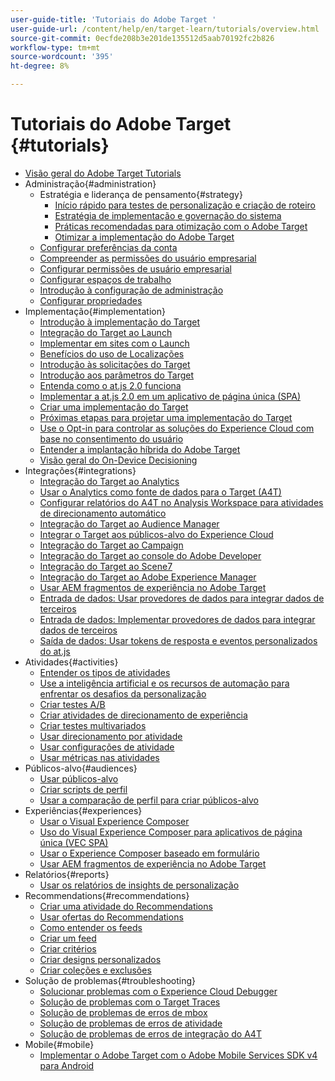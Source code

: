 ```yaml
---
user-guide-title: 'Tutoriais do Adobe Target '
user-guide-url: /content/help/en/target-learn/tutorials/overview.html
source-git-commit: 0ecfde208b3e201de135512d5aab70192fc2b826
workflow-type: tm+mt
source-wordcount: '395'
ht-degree: 8%

---
```



# Tutoriais do Adobe Target  {#tutorials}

+ [Visão geral do Adobe Target Tutorials](../overview.md)
+ Administração{#administration}
   + Estratégia e liderança de pensamento{#strategy}
      + [Início rápido para testes de personalização e criação de roteiro](../strategy/create-personalization-roadmap-testing-plan.md)
      + [Estratégia de implementação e governação do sistema](../dev101/1.1-implementation-strategy-sys-governance.md)
      + [Práticas recomendadas para otimização com o Adobe Target](../strategy/target-best-practices-for-optimization.md)
      + [Otimizar a implementação do Adobe Target](../strategy/optimize-your-target-implementation.md)
   + [Configurar preferências da conta](../administration/set-up-account-preferences.md)
   + [Compreender as permissões do usuário empresarial](../administration/understanding-enterprise-user-permissions.md)
   + [Configurar permissões de usuário empresarial](../dev101/1.2-configure-ent-user-permissions.md)
   + [Configurar espaços de trabalho](../administration/set-up-workspaces.md)
   + [Introdução à configuração de administração](../dev101/1.3-intro-to-admin-setup.md)
   + [Configurar propriedades](../administration/set-up-properties.md)
+ Implementação{#implementation}
   + [Introdução à implementação do Target](../dev101/2.1-intro-to-target-implementation.md)
   + [Integração do Target ao Launch](../dev101/3.1-target-launch.md)
   + [Implementar em sites com o Launch](https://experienceleague.adobe.com/docs/launch-learn/implementing-in-websites-with-launch/index.html?lang=en)
   + [Benefícios do uso de Localizações](../dev101/2.2-benefits-of-locations.md)
   + [Introdução às solicitações do Target](../dev101/2.3-intro-to-target-requests.md)
   + [Introdução aos parâmetros do Target](../dev101/2.4-intro-to-target-params.md)
   + [Entenda como o at.js 2.0 funciona](../implementation/understanding-how-atjs-20-works.md)
   + [Implementar a at.js 2.0 em um aplicativo de página única (SPA)](../implementation/implement-atjs-20-in-a-single-page-application.md)
   + [Criar uma implementação do Target](../dev101/2.5-design-target-implementation.md)
   + [Próximas etapas para projetar uma implementação do Target](../dev101/2.6-next-steps-design-target-implementation.md)
   + [Use o Opt-in para controlar as soluções do Experience Cloud com base no consentimento do usuário](https://experienceleague.adobe.com/docs/id-service/using/implementation/opt-in-service/use-opt-in-to-control-experience-cloud-activities-based-on-user-consent.html?lang=en)
   + [Entender a implantação híbrida do Adobe Target](../implementation/hybrid-deployment.md)
   + [Visão geral do On-Device Decisioning](../implementation/on-device-decisioning-overview.md)
+ Integrações{#integrations}
   + [Integração do Target ao Analytics](../dev101/3.2-target-analytics.md)
   + [Usar o Analytics como fonte de dados para o Target (A4T)](../integrations/use-analytics-as-a-data-source-a4t.md)
   + [Configurar relatórios do A4T no Analysis Workspace para atividades de direcionamento automático](../integrations/set-up-a4t-reports-in-analysis-workspace-for-auto-target-activities.md)
   + [Integração do Target ao Audience Manager](../dev101/3.3-target-dmp.md)
   + [Integrar o Target aos públicos-alvo do Experience Cloud](../dev101/3.4-target-exc-audiences.md)
   + [Integração do Target ao Campaign](../dev101/3.6-target-campaign.md)
   + [Integração do Target ao console do Adobe Developer](../dev101/3.7-target-io.md)
   + [Integração do Target ao Scene7](../dev101/3.8-target-scene7.md)
   + [Integração do Target ao Adobe Experience Manager](../dev101/3.5-target-aem.md)
   + [Usar AEM fragmentos de experiência no Adobe Target](https://helpx.adobe.com/experience-manager/kt/sites/using/experience-fragment-target-offer-feature-video-use.html)
   + [Entrada de dados: Usar provedores de dados para integrar dados de terceiros](../integrations/use-data-providers-to-integrate-third-party-data.md)
   + [Entrada de dados: Implementar provedores de dados para integrar dados de terceiros](../integrations/implement-data-providers-to-integrate-third-party-data.md)
   + [Saída de dados: Usar tokens de resposta e eventos personalizados do at.js](../integrations/use-response-tokens-and-atjs-custom-events.md)
+ Atividades{#activities}
   + [Entender os tipos de atividades](../activities/understanding-the-types-of-activities.md)
   + [Use a inteligência artificial e os recursos de automação para enfrentar os desafios da personalização](../activities/use-the-artificial-intelligence-and-automation-capabilities-to-meet-the-challenges-of-personalization.md)
   + [Criar testes A/B](../activities/create-ab-tests.md)
   + [Criar atividades de direcionamento de experiência](../activities/create-experience-targeting-activities.md)
   + [Criar testes multivariados](../activities/create-multivariate-tests.md)
   + [Usar direcionamento por atividade](../activities/use-activity-targeting.md)
   + [Usar configurações de atividade](../activities/use-activity-settings.md)
   + [Usar métricas nas atividades](../activities/use-metrics-in-activities.md)
+ Públicos-alvo{#audiences}
   + [Usar públicos-alvo](../audiences/use-audiences.md)
   + [Criar scripts de perfil](../audiences/create-profile-scripts.md)
   + [Usar a comparação de perfil para criar públicos-alvo](../audiences/use-profile-comparison-to-build-audiences.md)
+ Experiências{#experiences}
   + [Usar o Visual Experience Composer](../experiences/use-the-visual-experience-composer.md)
   + [Uso do Visual Experience Composer para aplicativos de página única (VEC SPA)](../experiences/use-the-visual-experience-composer-for-single-page-applications.md)
   + [Usar o Experience Composer baseado em formulário](../experiences/use-the-form-based-experience-composer.md)
   + [Usar AEM fragmentos de experiência no Adobe Target](https://helpx.adobe.com/experience-manager/kt/sites/using/experience-fragment-target-offer-feature-video-use.html)
+ Relatórios{#reports}
   + [Usar os relatórios de insights de personalização](../reports/use-the-personalization-insights-reports.md)
+ Recommendations{#recommendations}
   + [Criar uma atividade do Recommendations](../recommendations/create-a-recommendations-activity.md)
   + [Usar ofertas do Recommendations](../recommendations/use-recommendations-offers.md)
   + [Como entender os feeds](../recommendations/understanding-feeds.md)
   + [Criar um feed](../recommendations/create-a-feed.md)
   + [Criar critérios](../recommendations/create-criteria.md)
   + [Criar designs personalizados](../recommendations/create-custom-designs.md)
   + [Criar coleções e exclusões](../recommendations/create-collections-and-exclusions.md)
+ Solução de problemas{#troubleshooting}
   + [Solucionar problemas com o Experience Cloud Debugger](../troubleshooting/troubleshoot-with-the-experience-cloud-debugger.md)
   + [Solução de problemas com o Target Traces](../troubleshooting/troubleshoot-with-target-traces.md)
   + [Solução de problemas de erros de mbox](../dev101/4.1-troubleshoot-mbox-errors.md)
   + [Solução de problemas de erros de atividade](../dev101/4.2-troubleshoot-activity-errors.md)
   + [Solução de problemas de erros de integração do A4T](../dev101/4.3-troubleshoot-integration-errors.md)
+ Mobile{#mobile}
   + [Implementar o Adobe Target com o Adobe Mobile Services SDK v4 para Android](../mobile-v4/overview.md)
